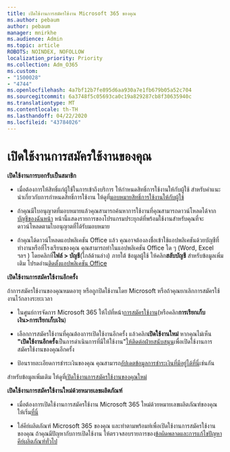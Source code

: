 ```yaml
---
title: เปิดใช้งานการสมัครใช้งาน Microsoft 365 ของคุณ
ms.author: pebaum
author: pebaum
manager: mnirkhe
ms.audience: Admin
ms.topic: article
ROBOTS: NOINDEX, NOFOLLOW
localization_priority: Priority
ms.collection: Adm_O365
ms.custom:
- "1500028"
- "4744"
ms.openlocfilehash: 4a7bf12b7fe895d6aa930a7e1fb679b05a52c704
ms.sourcegitcommit: 6a3748f5c05693ca0c19a829287cb8f30635940c
ms.translationtype: MT
ms.contentlocale: th-TH
ms.lasthandoff: 04/22/2020
ms.locfileid: "43784026"
---
```

# <a name="activate-your-subscription"></a>เปิดใช้งานการสมัครใช้งานของคุณ

**เปิดใช้งานการบอกรับเป็นสมาชิก**

- เมื่อต้องการให้สิทธิ์แก่ผู้ใช้ในการเข้าถึงบริการ ให้กําหนดสิทธิ์การใช้งานให้กับผู้ใช้ สําหรับคําแนะนําเกี่ยวกับการกําหนดสิทธิ์การใช้งาน ให้ดูที่[มอบหมายสิทธิ์การใช้งานให้กับผู้ใช้](https://docs.microsoft.com/microsoft-365/admin/manage/assign-licenses-to-users?view=o365-worldwide)

- ถ้าคุณมีใบอนุญาตที่มอบหมายแล้วคุณสามารถค้นหาการใช้งานที่คุณสามารถดาวน์โหลดได้จาก[บัญชีของฉันหน้า](https://portal.office.com/account/#installs) หน้านี้แสดงรายการของโปรแกรมประยุกต์ที่พร้อมใช้งานสําหรับคุณที่จะดาวน์โหลดตามใบอนุญาตที่ได้รับมอบหมาย

- ถ้าคุณได้ดาวน์โหลดแอปพลิเคชัน Office แล้ว คุณอาจต้องลงชื่อเข้าใช้แอปพลิเคชันด้วยบัญชีที่ทํางานหรือที่โรงเรียนของคุณ คุณสามารถทําในแอปพลิเคชัน Office ใด ๆ (Word, Excel ฯลฯ ) โดยคลิกที่**ไฟล์ > บัญชี**(ใกล้ด้านล่าง) ภายใต้ ข้อมูลผู้ใช้ ให้คลิก**สลับบัญชี** สําหรับข้อมูลเพิ่มเติม โปรดอ่าน[ติดตั้งแอปพลิเคชัน Office](https://docs.microsoft.com/microsoft-365/admin/setup/install-applications)

**เปิดใช้งานการสมัครใช้งานอีกครั้ง**

ถ้าการสมัครใช้งานของคุณหมดอายุ หรือถูกปิดใช้งานโดย Microsoft หรือถ้าคุณยกเลิกการสมัครใช้งานไว้กลางระยะเวลา

- ในศูนย์การจัดการ Microsoft 365 ให้ไปที่หน้า[การสมัครใช้งาน](https://go.microsoft.com/fwlink/p/?linkid=842054)(หรือคลิก**การเรียกเก็บเงิน>การเรียกเก็บเงิน**)

- เลือกการสมัครใช้งานที่คุณต้องการเปิดใช้งานอีกครั้ง แล้วคลิก**เปิดใช้งานใหม่** หากคุณไม่เห็น **"เปิดใช้งานอีกครั้ง**เป็นการดําเนินการที่มีให้ใช้งาน"[ให้ติดต่อฝ่ายสนับสนุน](https://support.office.com/article/call-support-32a17ca7-6fa0-4870-8a8d-e25ba4ccfd4b)เพื่อเปิดใช้งานการสมัครใช้งานของคุณอีกครั้ง

- ป้อนรายละเอียดการชําระเงินของคุณ คุณสามารถ[อัปเดตข้อมูลการชําระเงินที่มีอยู่ได้ที่นี่](https://docs.microsoft.com/microsoft-365/commerce/billing-and-payments/add-update-or-remove-credit-card-or-bank-account?view=o365-worldwide)เช่นกัน

สําหรับข้อมูลเพิ่มเติม ให้ดูที่[เปิดใช้งานการสมัครใช้งานของคุณใหม่](https://docs.microsoft.com/office365/admin/subscriptions-and-billing/reactivate-your-subscription)

**เปิดใช้งานการสมัครใช้งานใหม่ด้วยหมายเลขผลิตภัณฑ์**

- เมื่อต้องการเปิดใช้งานการสมัครใช้งาน Microsoft 365 ใหม่ด้วยหมายเลขผลิตภัณฑ์ของคุณ ให้เริ่ม[ที่นี่](https://support.office.com/article/where-to-enter-your-office-product-key-0a82e5ae-739e-4b92-a6f4-2ec780c185db)

- ใส่คีย์ผลิตภัณฑ์ Microsoft 365 ของคุณ และทําตามพร้อมท์เพื่อเปิดใช้งานการสมัครใช้งานของคุณ ถ้าคุณมีปัญหากับการเปิดใช้งาน ให้ตรวจสอบรายการของ[ข้อผิดพลาดและการแก้ไขปัญหาคีย์ผลิตภัณฑ์ทั่วไป](https://docs.microsoft.com/microsoft-365/commerce/product-key-errors-and-solutions)
